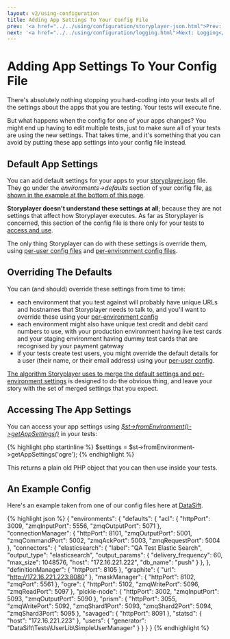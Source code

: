 ```yaml
---
layout: v2/using-configuration
title: Adding App Settings To Your Config File
prev: '<a href="../../using/configuration/storyplayer-json.html">Prev: The storyplayer.json File</a>'
next: '<a href="../../using/configuration/logging.html">Next: Logging</a>'
---
```


# Adding App Settings To Your Config File

There's absolutely nothing stopping you hard-coding into your tests all of the settings about the apps that you are testing.  Your tests will execute fine.

But what happens when the config for one of your apps changes?  You might end up having to edit multiple tests, just to make sure all of your tests are using the new settings.  That takes time, and it's something that you can avoid by putting these app settings into your config file instead.

## Default App Settings

You can add default settings for your apps to your [storyplayer.json](storyplayer-json.html) file.  They go under the _environments->defaults_ section of your config file, [as shown in the example at the bottom of this page](#an_example_config).

__Storyplayer doesn't understand these settings at all__; because they are not settings that affect how Storyplayer executes.  As far as Storyplayer is concerned, this section of the config file is there only for your tests to [access and use](#accessing_the_app_settings).

The only thing Storyplayer can do with these settings is override them, using [per-user config files](user-config.html) and [per-environment config files](environment-config.html).

## Overriding The Defaults

You can (and should) override these settings from time to time:

* each environment that you test against will probably have unique URLs and hostnames that Storyplayer needs to talk to, and you'll want to override these using your [per-environment config](environment-config.html)
* each environment might also have unique test credit and debit card numbers to use, with your production environment having live test cards and your staging environment having dummy test cards that are recognised by your payment gateway
* if your tests create test users, you might override the default details for a user (their name, or their email address) using your [per-user config](user-config.html).

[The algorithm Storyplayer uses to merge the default settings and per-environment settings](environment-config.html#how_storyplayer_merges_the_environment_configurations) is designed to do the obvious thing, and leave your story with the set of merged settings that you expect.

## Accessing The App Settings

You can access your app settings using _[$st->fromEnvironment()->getAppSettings()](../modules/environment/fromEnvironment.html#getappsettings)_ in your tests:

{% highlight php startinline %}
$settings = $st->fromEnvironment->getAppSettings('ogre');
{% endhighlight %}

This returns a plain old PHP object that you can then use inside your tests.

## An Example Config

Here's an example taken from one of our config files here at [DataSift](http://datasift.com).

{% highlight json %}
{
    "environments": {
        "defaults": {
            "acl": {
                "httpPort": 3009,
                "zmqInputPort": 5556,
                "zmqOutputPort": 5071
            },
            "connectionManager": {
                "httpPort": 8101,
                "zmqOutputPort": 5001,
                "zmqCommandPort": 5002,
                "zmqAckPort": 5003,
                "zmqRequestPort": 5004
            },
            "connectors": {
                "elasticsearch": {
                    "label": "QA Test Elastic Search",
                    "output_type": "elasticsearch",
                    "output_params": {
                        "delivery_frequency": 60,
                        "max_size": 1048576,
                        "host": "172.16.221.222",
                        "db_name": "push"
                    }
                },
            },
            "definitionManager": {
                "httpPort": 8105
            },
            "graphite": {
                "url": "http://172.16.221.223:8080"
            },
            "maskManager": {
                "httpPort": 8102,
                "zmqPort": 5561
            },
            "ogre": {
                "httpPort": 5102,
                "zmqWritePort": 5096,
                "zmqReadPort": 5097
            },
            "pickle-node": {
                "httpPort": 3002,
                "zmqInputPort": 5093,
                "zmqOutputPort": 5090
            },
            "prism": {
                "httpPort": 3055,
                "zmqWritePort": 5092,
                "zmqShard1Port": 5093,
                "zmqShard2Port": 5094,
                "zmqShard3Port": 5095
            },
            "savaged": {
                "httpPort": 8091
            },
            "statsd": {
                "host": "172.16.221.223"
            },
            "users": {
                "generator": "DataSift\\Tests\\UserLib\\SimpleUserManager"
            }
        }
    }
}
{% endhighlight %}